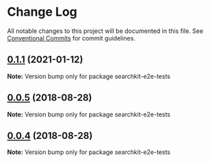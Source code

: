 # Change Log

All notable changes to this project will be documented in this file.
See [Conventional Commits](https://conventionalcommits.org) for commit guidelines.

<a name="0.1.1"></a>
## [0.1.1](https://github.com/searchkit/searchkit/compare/searchkit-e2e-tests@0.1.1-alpha.7...searchkit-e2e-tests@0.1.1) (2021-01-12)

**Note:** Version bump only for package searchkit-e2e-tests





<a name="0.0.5"></a>
## [0.0.5](https://github.com/searchkit/searchkit/compare/searchkit-e2e-tests@0.0.3...searchkit-e2e-tests@0.0.5) (2018-08-28)

**Note:** Version bump only for package searchkit-e2e-tests





<a name="0.0.4"></a>
## [0.0.4](https://github.com/searchkit/searchkit/compare/searchkit-e2e-tests@0.0.3...searchkit-e2e-tests@0.0.4) (2018-08-28)

**Note:** Version bump only for package searchkit-e2e-tests
